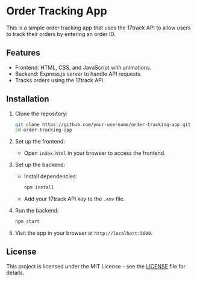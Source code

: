 # Order Tracking App

This is a simple order tracking app that uses the 17track API to allow users to track their orders by entering an order ID.

## Features

- Frontend: HTML, CSS, and JavaScript with animations.
- Backend: Express.js server to handle API requests.
- Tracks orders using the 17track API.

## Installation

1. Clone the repository:
    ```bash
    git clone https://github.com/your-username/order-tracking-app.git
    cd order-tracking-app
    ```

2. Set up the frontend:
    - Open `index.html` in your browser to access the frontend.

3. Set up the backend:
    - Install dependencies:
        ```bash
        npm install
        ```

    - Add your 17track API key to the `.env` file.

4. Run the backend:
    ```bash
    npm start
    ```

5. Visit the app in your browser at `http://localhost:5000`.

## License

This project is licensed under the MIT License - see the [LICENSE](LICENSE) file for details.
